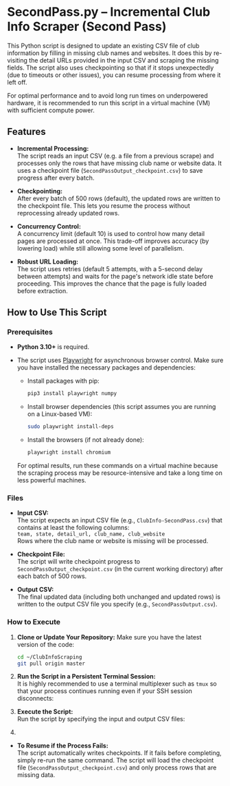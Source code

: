 # SecondPass.py – Incremental Club Info Scraper (Second Pass)

This Python script is designed to update an existing CSV file of club information by filling in missing club names and websites. It does this by re-visiting the detail URLs provided in the input CSV and scraping the missing fields. The script also uses checkpointing so that if it stops unexpectedly (due to timeouts or other issues), you can resume processing from where it left off.

For optimal performance and to avoid long run times on underpowered hardware, it is recommended to run this script in a virtual machine (VM) with sufficient compute power.

## Features

- **Incremental Processing:**  
  The script reads an input CSV (e.g. a file from a previous scrape) and processes only the rows that have missing club name or website data. It uses a checkpoint file (`SecondPassOutput_checkpoint.csv`) to save progress after every batch.

- **Checkpointing:**  
  After every batch of 500 rows (default), the updated rows are written to the checkpoint file. This lets you resume the process without reprocessing already updated rows.

- **Concurrency Control:**  
  A concurrency limit (default 10) is used to control how many detail pages are processed at once. This trade-off improves accuracy (by lowering load) while still allowing some level of parallelism.

- **Robust URL Loading:**  
  The script uses retries (default 5 attempts, with a 5-second delay between attempts) and waits for the page's network idle state before proceeding. This improves the chance that the page is fully loaded before extraction.

## How to Use This Script

### Prerequisites

- **Python 3.10+** is required.
- The script uses [Playwright](https://playwright.dev/python/docs/intro) for asynchronous browser control. Make sure you have installed the necessary packages and dependencies:
  - Install packages with pip:  
    ```bash
    pip3 install playwright numpy
    ```
  - Install browser dependencies (this script assumes you are running on a Linux-based VM):  
    ```bash
    sudo playwright install-deps
    ```
  - Install the browsers (if not already done):  
    ```bash
    playwright install chromium
    ```
  
  For optimal results, run these commands on a virtual machine because the scraping process may be resource-intensive and take a long time on less powerful machines.

### Files

- **Input CSV:**  
  The script expects an input CSV file (e.g., `ClubInfo-SecondPass.csv`) that contains at least the following columns:  
  `team, state, detail_url, club_name, club_website`  
  Rows where the club name or website is missing will be processed.

- **Checkpoint File:**  
  The script will write checkpoint progress to `SecondPassOutput_checkpoint.csv` (in the current working directory) after each batch of 500 rows.

- **Output CSV:**  
  The final updated data (including both unchanged and updated rows) is written to the output CSV file you specify (e.g., `SecondPassOutput.csv`).

### How to Execute

1. **Clone or Update Your Repository:**
   Make sure you have the latest version of the code:
   ```bash
   cd ~/ClubInfoScraping
   git pull origin master
    ```

2.  **Run the Script in a Persistent Terminal Session:**  
  It is highly recommended to use a terminal multiplexer such as `tmux` so that your process continues running even if your SSH session disconnects:

3. **Execute the Script:**  
Run the script by specifying the input and output CSV files:

4. 
- **To Resume if the Process Fails:**  
The script automatically writes checkpoints. If it fails before completing, simply re-run the same command. The script will load the checkpoint file (`SecondPassOutput_checkpoint.csv`) and only process rows that are missing data.


